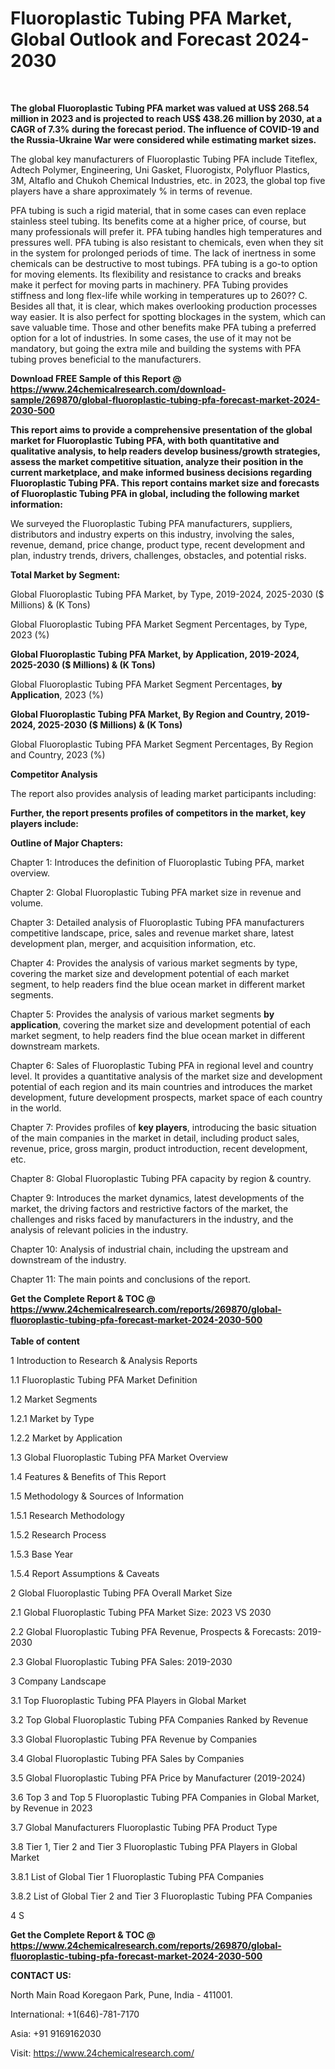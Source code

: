 <h1>Fluoroplastic Tubing PFA Market, Global Outlook and Forecast 2024-2030</h1><br/><p><strong>The global Fluoroplastic Tubing PFA market was valued at US$ 268.54 million in 2023 and is projected to reach US$ 438.26 million by 2030, at a <strong>CAGR</strong> of 7.3% during the forecast period. The influence of COVID-19 and the Russia-Ukraine War were considered while estimating market sizes.</strong></p><p>The global key manufacturers of Fluoroplastic Tubing PFA include Titeflex, Adtech Polymer, Engineering, Uni Gasket, Fluorogistx, Polyfluor Plastics, 3M, Altaflo and Chukoh Chemical Industries, etc. in 2023, the global top five players have a share approximately % in terms of revenue.</p><p>PFA tubing is such a rigid material, that in some cases can even replace stainless steel tubing. Its benefits come at a higher price, of course, but many professionals will prefer it. PFA tubing handles high temperatures and pressures well. PFA tubing is also resistant to chemicals, even when they sit in the system for prolonged periods of time. The lack of inertness in some chemicals can be destructive to most tubings. PFA tubing is a go-to option for moving elements. Its flexibility and resistance to cracks and breaks make it perfect for moving parts in machinery. PFA Tubing provides stiffness and long flex-life while working in temperatures up to 260?? C. Besides all that, it is clear, which makes overlooking production processes way easier. It is also perfect for spotting blockages in the system, which can save valuable time. Those and other benefits make PFA tubing a preferred option for a lot of industries. In some cases, the use of it may not be mandatory, but going the extra mile and building the systems with PFA tubing proves beneficial to the manufacturers.</p><div><b>Download FREE Sample of this Report @ <a href="https://www.24chemicalresearch.com/download-sample/269870/global-fluoroplastic-tubing-pfa-forecast-market-2024-2030-500">https://www.24chemicalresearch.com/download-sample/269870/global-fluoroplastic-tubing-pfa-forecast-market-2024-2030-500</a></b></div><p><strong>This report aims to provide a comprehensive presentation of the global market for Fluoroplastic Tubing PFA, with both quantitative and qualitative analysis, to help readers develop business/growth strategies, assess the market competitive situation, analyze their position in the current marketplace, and make informed business decisions regarding Fluoroplastic Tubing PFA. This report contains market size and forecasts of Fluoroplastic Tubing PFA in global, including the following market information:</strong></p><p>We surveyed the Fluoroplastic Tubing PFA manufacturers, suppliers, distributors and industry experts on this industry, involving the sales, revenue, demand, price change, product type, recent development and plan, industry trends, drivers, challenges, obstacles, and potential risks.</p><p><strong>Total Market by Segment:</strong></p><p>Global Fluoroplastic Tubing PFA Market, by Type, 2019-2024, 2025-2030 ($ Millions) & (K Tons)</p><p>Global Fluoroplastic Tubing PFA Market Segment Percentages, by Type, 2023 (%)</p><p><strong>Global Fluoroplastic Tubing PFA Market, <strong>by Application</strong>, 2019-2024, 2025-2030 ($ Millions) & (K Tons)</strong></p><p>Global Fluoroplastic Tubing PFA Market Segment Percentages, <strong>by Application</strong>, 2023 (%)</p><p><strong>Global Fluoroplastic Tubing PFA Market, By Region and Country, 2019-2024, 2025-2030 ($ Millions) & (K Tons)</strong></p><p>Global Fluoroplastic Tubing PFA Market Segment Percentages, By Region and Country, 2023 (%)</p><p><strong>Competitor Analysis</strong></p><p>The report also provides analysis of leading market participants including:</p><p><strong>Further, the report presents profiles of competitors in the market, <strong>key players</strong> include:</strong></p><p><strong>Outline of Major Chapters:</strong></p><p>Chapter 1: Introduces the definition of Fluoroplastic Tubing PFA, market overview.</p><p>Chapter 2: Global Fluoroplastic Tubing PFA market size in revenue and volume.</p><p>Chapter 3: Detailed analysis of Fluoroplastic Tubing PFA manufacturers competitive landscape, price, sales and revenue market share, latest development plan, merger, and acquisition information, etc.</p><p>Chapter 4: Provides the analysis of various market segments by type, covering the market size and development potential of each market segment, to help readers find the blue ocean market in different market segments.</p><p>Chapter 5: Provides the analysis of various market segments <strong>by application</strong>, covering the market size and development potential of each market segment, to help readers find the blue ocean market in different downstream markets.</p><p>Chapter 6: Sales of Fluoroplastic Tubing PFA in regional level and country level. It provides a quantitative analysis of the market size and development potential of each region and its main countries and introduces the market development, future development prospects, market space of each country in the world.</p><p>Chapter 7: Provides profiles of <strong>key players</strong>, introducing the basic situation of the main companies in the market in detail, including product sales, revenue, price, gross margin, product introduction, recent development, etc.</p><p>Chapter 8: Global Fluoroplastic Tubing PFA capacity by region & country.</p><p>Chapter 9: Introduces the market dynamics, latest developments of the market, the driving factors and restrictive factors of the market, the challenges and risks faced by manufacturers in the industry, and the analysis of relevant policies in the industry.</p><p>Chapter 10: Analysis of industrial chain, including the upstream and downstream of the industry.</p><p>Chapter 11: The main points and conclusions of the report.</p><div><b>Get the Complete Report & TOC @ <a href="https://www.24chemicalresearch.com/reports/269870/global-fluoroplastic-tubing-pfa-forecast-market-2024-2030-500">https://www.24chemicalresearch.com/reports/269870/global-fluoroplastic-tubing-pfa-forecast-market-2024-2030-500</a></b></div><br><b>Table of content</b><p>1 Introduction to Research & Analysis Reports<br />
 
  1.1 Fluoroplastic Tubing PFA Market Definition<br />
 
  1.2 Market Segments<br />
 
  1.2.1 Market by Type<br />
 
  1.2.2 Market by Application<br />
 
  1.3 Global Fluoroplastic Tubing PFA Market Overview<br />
 
  1.4 Features & Benefits of This Report<br />
 
  1.5 Methodology & Sources of Information<br />
 
  1.5.1 Research Methodology<br />
 
  1.5.2 Research Process<br />
 
  1.5.3 Base Year<br />
 
  1.5.4 Report Assumptions & Caveats<br />
 
 2 Global Fluoroplastic Tubing PFA Overall Market Size<br />
 
  2.1 Global Fluoroplastic Tubing PFA Market Size: 2023 VS 2030<br />
 
  2.2 Global Fluoroplastic Tubing PFA Revenue, Prospects & Forecasts: 2019-2030<br />
 
  2.3 Global Fluoroplastic Tubing PFA Sales: 2019-2030<br />
 
 3 Company Landscape<br />
 
  3.1 Top Fluoroplastic Tubing PFA Players in Global Market<br />
 
  3.2 Top Global Fluoroplastic Tubing PFA Companies Ranked by Revenue<br />
 
  3.3 Global Fluoroplastic Tubing PFA Revenue by Companies<br />
 
  3.4 Global Fluoroplastic Tubing PFA Sales by Companies<br />
 
  3.5 Global Fluoroplastic Tubing PFA Price by Manufacturer (2019-2024)<br />
 
  3.6 Top 3 and Top 5 Fluoroplastic Tubing PFA Companies in Global Market, by Revenue in 2023<br />
 
  3.7 Global Manufacturers Fluoroplastic Tubing PFA Product Type<br />
 
  3.8 Tier 1, Tier 2 and Tier 3 Fluoroplastic Tubing PFA Players in Global Market<br />
 
  3.8.1 List of Global Tier 1 Fluoroplastic Tubing PFA Companies<br />
 
  3.8.2 List of Global Tier 2 and Tier 3 Fluoroplastic Tubing PFA Companies<br />
 
 4 S<br><div><b>Get the Complete Report & TOC @ <a href="https://www.24chemicalresearch.com/reports/269870/global-fluoroplastic-tubing-pfa-forecast-market-2024-2030-500">https://www.24chemicalresearch.com/reports/269870/global-fluoroplastic-tubing-pfa-forecast-market-2024-2030-500</a></b></div></p>
 
 <b>CONTACT US:</b><br>
 
 North Main Road Koregaon Park, Pune, India - 411001.<br/>
 
 International: +1(646)-781-7170<br/>
 
 Asia: +91 9169162030<br/>
 
 Visit: <a href="https://www.24chemicalresearch.com/">https://www.24chemicalresearch.com/</a>
 
 <br>